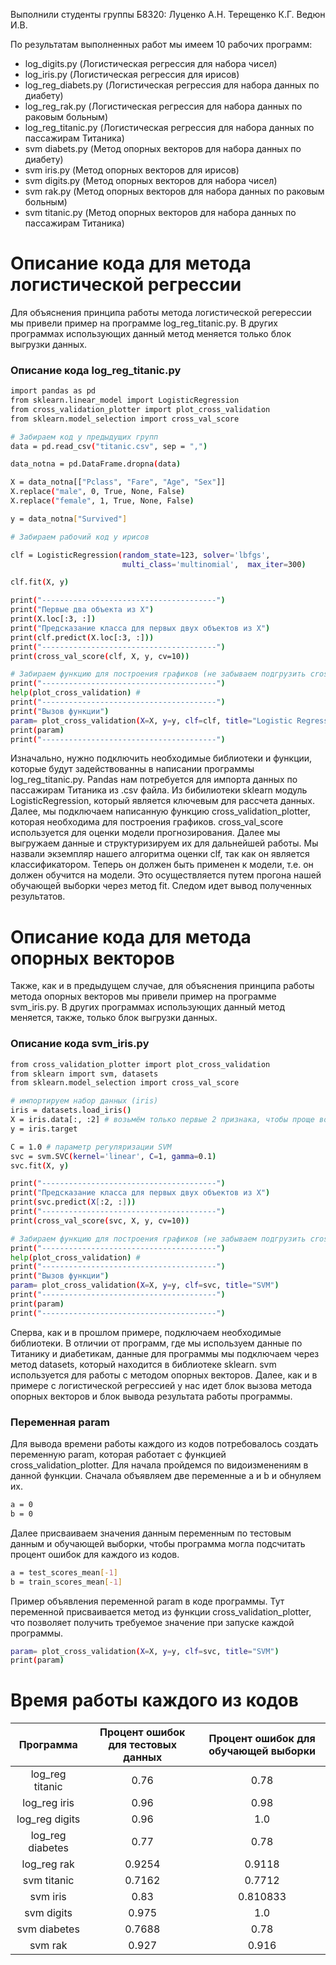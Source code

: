 Выполнили студенты группы Б8320:
Луценко А.Н.
Терещенко К.Г.
Ведюн И.В.


По результатам выполненных работ мы имеем 10 рабочих программ:

  - log_digits.py (Логистическая регрессия для набора чисел)
  - log_iris.py (Логистическая регрессия для ирисов)
  - log_reg_diabets.py (Логистическая регрессия для набора данных по диабету)
  - log_reg_rak.py (Логистическая регрессия для набора данных по раковым больным)
  - log_reg_titanic.py (Логистическая регрессия для набора данных по пассажирам Титаника)
  - svm diabets.py (Метод опорных векторов для набора данных по диабету)
  - svm iris.py (Метод опорных векторов для ирисов)
  - svm digits.py (Метод опорных векторов для набора чисел)
  - svm rak.py (Метод опорных векторов для набора данных по раковым больным)
  - svm titanic.py (Метод опорных векторов для набора данных по пассажирам Титаника)

# Описание кода для метода логистической регрессии

Для объяснения принципа работы метода логистической регерессии мы привели пример на программе log_reg_titanic.py. В других программах использующих данный метод меняется только блок выгрузки данных.

### Описание кода log_reg_titanic.py

```sh
import pandas as pd
from sklearn.linear_model import LogisticRegression
from cross_validation_plotter import plot_cross_validation
from sklearn.model_selection import cross_val_score

# Забираем код у предыдущих групп
data = pd.read_csv("titanic.csv", sep = ",")

data_notna = pd.DataFrame.dropna(data)

X = data_notna[["Pclass", "Fare", "Age", "Sex"]]
X.replace("male", 0, True, None, False)
X.replace("female", 1, True, None, False)

y = data_notna["Survived"]

# Забираем рабочий код у ирисов

clf = LogisticRegression(random_state=123, solver='lbfgs',
                         multi_class='multinomial',  max_iter=300)

clf.fit(X, y)

print("---------------------------------------")
print("Первые два объекта из X")
print(X.loc[:3, :])
print("Предсказание класса для первых двух объектов из X")
print(clf.predict(X.loc[:3, :]))
print("---------------------------------------")
print(cross_val_score(clf, X, y, cv=10))

# Забираем функцию для построения графиков (не забываем подгрузить cross_validation_plotter)
print("---------------------------------------")
help(plot_cross_validation) # 
print("---------------------------------------")
print("Вызов функции")
param= plot_cross_validation(X=X, y=y, clf=clf, title="Logistic Regression")
print(param)
print("---------------------------------------")
```
Изначально, нужно подключить необходимые библиотеки и функции, которые будут задействованны в написании программы log_reg_titanic.py. Pandas нам потребуется для импорта данных по пассажирам Титаника из .csv файла. Из бибилиотеки sklearn модуль LogisticRegression, который является ключевым для рассчета данных. Далее, мы подключаем написанную функцию cross_validation_plotter, которая необходима для построения графиков. cross_val_score используется для оценки модели прогнозирования. 
Далее мы выгружаем данные и структуризируем их для дальнейшей работы. 
Мы назвали экземпляр нашего алгоритма оценки clf, так как он является классификатором. Теперь он должен быть применен к модели, т.е. он должен обучится на модели. Это осуществляется путем прогона нашей обучающей выборки через метод fit. 
Следом идет вывод полученных результатов.

# Описание кода для метода опорных векторов

Также, как и в предыдущем случае, для объяснения принципа работы метода опорных векторов мы привели пример на программе svm_iris.py. В других программах использующих данный метод меняется, также, только блок выгрузки данных.

### Описание кода svm_iris.py

```sh
from cross_validation_plotter import plot_cross_validation
from sklearn import svm, datasets
from sklearn.model_selection import cross_val_score

# импортируем набор данных (iris)
iris = datasets.load_iris()
X = iris.data[:, :2] # возьмём только первые 2 признака, чтобы проще воспринять вывод
y = iris.target

C = 1.0 # параметр регуляризации SVM
svc = svm.SVC(kernel='linear', C=1, gamma=0.1)
svc.fit(X, y)

print("---------------------------------------")
print("Предсказание класса для первых двух объектов из X")
print(svc.predict(X[:2, :]))
print("---------------------------------------")
print(cross_val_score(svc, X, y, cv=10))

# Забираем функцию для построения графиков (не забываем подгрузить cross_validation_plotter)
print("---------------------------------------")
help(plot_cross_validation) # 
print("---------------------------------------")
print("Вызов функции")
param= plot_cross_validation(X=X, y=y, clf=svc, title="SVM")
print("---------------------------------------")
print(param)
print("---------------------------------------")
```

Сперва, как и в прошлом примере, подключаем необходимые библиотеки. В отличии от программ, где мы используем данные по Титанику и диабетикам, данные для программы мы подключаем через метод datasets, который находится в библиотеке sklearn. svm используется для работы с методом опорных векторов. 
Далее, как и в примере с логистической регрессией у нас идет блок вызова метода опорных векторов и блок вывода результата работы программы.
### Переменная param
Для вывода времени работы каждого из кодов потребовалось создать переменную param, которая работает с функцией cross_validation_plotter. Для начала пройдемся по видоизменениям в данной функции.
Сначала объявляем две переменные a и b и обнуляем их.
```sh
a = 0
b = 0
```
Далее присваиваем значения данным переменным по тестовым данным и обучающей выборки, чтобы программа могла подсчитать процент ошибок для каждого из кодов.
```sh
a = test_scores_mean[-1]
b = train_scores_mean[-1]
```
Пример объявления переменной param в коде программы. Тут переменной присваивается метод из функции cross_validation_plotter, что позволяет получить требуемое значение при запуске каждой программы.
```sh
param= plot_cross_validation(X=X, y=y, clf=svc, title="SVM")
print(param)
```
# Время работы каждого из кодов
|     Программа    | Процент ошибок для тестовых данных | Процент ошибок для обучающей выборки |
|:----------------:|:----------------------------------:|:------------------------------------:|
|  log_reg titanic | 0.76 | 0.78 |
|   log_reg iris   | 0.96 | 0.98 |
| log_reg digits   | 0.96 | 1.0 |
| log_reg diabetes | 0.77 | 0.78 |
| log_reg rak      | 0.9254 | 0.9118 |
| svm titanic      | 0.7162 | 0.7712 |
| svm iris         | 0.83 | 0.810833 |
| svm digits       | 0.975 | 1.0 |
| svm diabetes     | 0.7688 | 0.78 |
| svm rak          | 0.927 | 0.916 |
